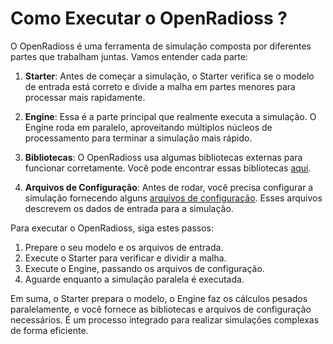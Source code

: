 # Como Executar o OpenRadioss ?

O OpenRadioss é uma ferramenta de simulação composta por diferentes partes que trabalham juntas. Vamos entender cada parte:

1. **Starter**: Antes de começar a simulação, o Starter verifica se o modelo de entrada está correto e divide a malha em partes menores para processar mais rapidamente.

2. **Engine**: Essa é a parte principal que realmente executa a simulação. O Engine roda em paralelo, aproveitando múltiplos núcleos de processamento para terminar a simulação mais rápido.

3. **Bibliotecas**: O OpenRadioss usa algumas bibliotecas externas para funcionar corretamente. Você pode encontrar essas bibliotecas [aqui](https://github.com/AugustoCesarLacerda/REBRASIM-OpenRadioss/tree/main/extlib).

4. **Arquivos de Configuração**: Antes de rodar, você precisa configurar a simulação fornecendo alguns [arquivos de configuração](https://github.com/AugustoCesarLacerda/REBRASIM-OpenRadioss/tree/main/hm_cfg_files). Esses arquivos descrevem os dados de entrada para a simulação.

Para executar o OpenRadioss, siga estes passos:

1. Prepare o seu modelo e os arquivos de entrada.
2. Execute o Starter para verificar e dividir a malha.
3. Execute o Engine, passando os arquivos de configuração.
4. Aguarde enquanto a simulação paralela é executada.

Em suma, o Starter prepara o modelo, o Engine faz os cálculos pesados paralelamente, e você fornece as bibliotecas e arquivos de configuração necessários. É um processo integrado para realizar simulações complexas de forma eficiente.
